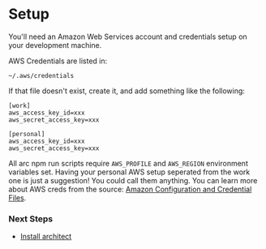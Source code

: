 # Setup

You'll need an Amazon Web Services account and credentials setup on your development machine. 

AWS Credentials are listed in:

```
~/.aws/credentials
```

If that file doesn't exist, create it, and add something like the following:

```
[work]
aws_access_key_id=xxx
aws_secret_access_key=xxx

[personal]
aws_access_key_id=xxx
aws_secret_access_key=xxx
```

All arc npm run scripts require `AWS_PROFILE` and `AWS_REGION` environment variables set. Having your personal AWS setup seperated from the work one is just a suggestion! You could call them anything. You can learn more about AWS creds from the source: [Amazon Configuration and Credential Files](http://docs.aws.amazon.com/cli/latest/userguide/cli-config-files.html).

### Next Steps

- [Install architect](/quickstart/install)
